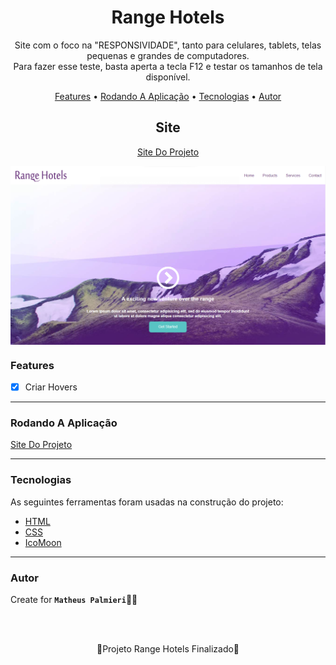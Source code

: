 <!-- Título -->

<h1 align="center">Range Hotels</h1>

<!-- Descrição -->

<p align="center">Site com o foco na "RESPONSIVIDADE", tanto para celulares, tablets, telas pequenas e grandes de computadores.<br> Para fazer esse teste, basta aperta a tecla F12 e testar os tamanhos de tela disponível.</p>

<!-- Súmario -->

<p align="center">
 <a href="#features">Features</a> •
 <a href="#rodando-a-aplicação">Rodando A Aplicação</a> •
 <a href="#tecnologias">Tecnologias</a> •
 <a href="#autor">Autor</a>
</p>

<!-- Site -->

<h2 align="center">Site</h2>

<p align="center">
 <a href="https://rangehotels-matheuspalmieri.netlify.app//">Site Do Projeto</a>
</p>

<img src="images/imagem.png" width="1366px" align="center">

<!-- Atualizações -->

### Features

- [x] Criar Hovers

---

### Rodando A Aplicação

<a href="https://rangehotels-matheuspalmieri.netlify.app//">Site Do Projeto</a>

---

### Tecnologias

As seguintes ferramentas foram usadas na construção do projeto:

- [HTML](https://html.com/)
- [CSS](https://html.com/css/)
- [IcoMoon](https://icomoon.io/)

---

### Autor

Create for <b>`Matheus Palmieri`</b>👨‍💻

<br>
<br>

<p align="center">🎉Projeto Range Hotels Finalizado🚀</p>

